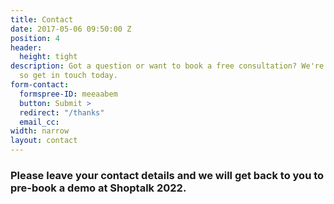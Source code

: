 ```yaml
---
title: Contact
date: 2017-05-06 09:50:00 Z
position: 4
header:
  height: tight
description: Got a question or want to book a free consultation? We're here to help
  so get in touch today.
form-contact:
  formspree-ID: meeaabem
  button: Submit >
  redirect: "/thanks"
  email_cc: 
width: narrow
layout: contact
---
```


### Please leave your contact details and we will get back to you to pre-book a demo at Shoptalk 2022.